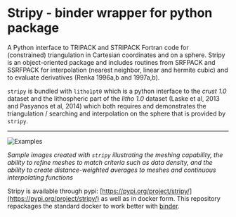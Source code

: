 # Stripy - binder wrapper for python package

A Python interface to TRIPACK and STRIPACK Fortran code for (constrained) triangulation in Cartesian coordinates and on a sphere. Stripy is an object-oriented package and includes routines from SRFPACK and SSRFPACK for interpolation (nearest neighbor, linear and hermite cubic) and to evaluate derivatives (Renka 1996a,b and 1997a,b).

`stripy` is bundled with `litho1pt0` which is a python interface to the _crust 1.0_ dataset and the lithospheric part of the _litho 1.0_ dataset (Laske et al, 2013 and Pasyanos et al, 2014) which both requires and demonstrates the triangulation / searching and interpolation on the sphere that is provided by `stripy`.

---

![Examples](https://github.com/University-of-Melbourne-Geodynamics/stripy/blob/master/Notebooks/Images/Examples.png?raw=true)

_Sample images created with `stripy` illustrating the meshing capability, the ability to refine meshes to match criteria such as data density, and the ability to create distance-weighted averages to meshes and continuous interpolating functions_

Stripy is available through pypi: [https://pypi.org/project/stripy/](https://pypi.org/project/stripy/) as well as in
docker form. This repository repackages the standard docker to work better with [binder](mybinder.org).
